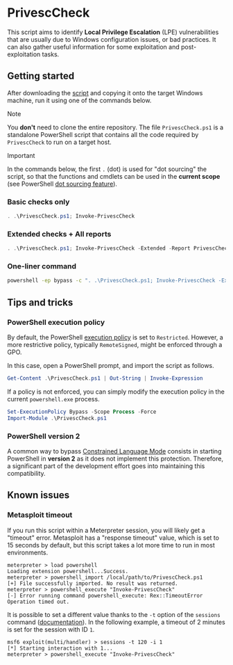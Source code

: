 # PrivescCheck

This script aims to identify __Local Privilege Escalation__ (LPE) vulnerabilities that are usually due to Windows configuration issues, or bad practices. It can also gather useful information for some exploitation and post-exploitation tasks.

## Getting started

After downloading the [script](https://raw.githubusercontent.com/itm4n/PrivescCheck/master/PrivescCheck.ps1) and copying it onto the target Windows machine, run it using one of the commands below.

> [!NOTE]
> You __don't__ need to clone the entire repository. The file `PrivescCheck.ps1` is a standalone PowerShell script that contains all the code required by `PrivescCheck` to run on a target host.

> [!IMPORTANT]
> In the commands below, the first `.` (dot) is used for "dot sourcing" the script, so that the functions and cmdlets can be used in the __current scope__ (see PowerShell [dot sourcing feature](https://learn.microsoft.com/en-us/powershell/module/microsoft.powershell.core/about/about_scripts#script-scope-and-dot-sourcing)).

### Basic checks only

```powershell
. .\PrivescCheck.ps1; Invoke-PrivescCheck
```

### Extended checks + All reports

```powershell
. .\PrivescCheck.ps1; Invoke-PrivescCheck -Extended -Report PrivescCheck_$($env:COMPUTERNAME) -Format TXT,CSV,HTML,XML
```

### One-liner command

```bat
powershell -ep bypass -c ". .\PrivescCheck.ps1; Invoke-PrivescCheck -Extended -Report PrivescCheck_$($env:COMPUTERNAME) -Format TXT,CSV,HTML,XML"
```

## Tips and tricks

### PowerShell execution policy

By default, the PowerShell [execution policy](https://learn.microsoft.com/en-us/powershell/module/microsoft.powershell.core/about/about_execution_policies) is set to `Restricted`. However, a more restrictive policy, typically `RemoteSigned`, might be enforced through a GPO.

In this case, open a PowerShell prompt, and import the script as follows.

```powershell
Get-Content .\PrivescCheck.ps1 | Out-String | Invoke-Expression
```

If a policy is not enforced, you can simply modify the execution policy in the current `powershell.exe` process.

```powershell
Set-ExecutionPolicy Bypass -Scope Process -Force
Import-Module .\PrivescCheck.ps1
```

### PowerShell version 2

A common way to bypass [Constrained Language Mode](https://devblogs.microsoft.com/powershell/powershell-constrained-language-mode/) consists in starting PowerShell in __version 2__ as it does not implement this protection. Therefore, a significant part of the development effort goes into maintaining this compatibility.

## Known issues

### Metasploit timeout

If you run this script within a Meterpreter session, you will likely get a "timeout" error. Metasploit has a "response timeout" value, which is set to 15 seconds by default, but this script takes a lot more time to run in most environments.

```console
meterpreter > load powershell
Loading extension powershell...Success.
meterpreter > powershell_import /local/path/to/PrivescCheck.ps1
[+] File successfully imported. No result was returned.
meterpreter > powershell_execute "Invoke-PrivescCheck"
[-] Error running command powershell_execute: Rex::TimeoutError Operation timed out.
```

It is possible to set a different value thanks to the `-t` option of the `sessions` command ([documentation](https://www.offensive-security.com/metasploit-unleashed/msfconsole-commands/)). In the following example, a timeout of 2 minutes is set for the session with ID `1`.

```console
msf6 exploit(multi/handler) > sessions -t 120 -i 1
[*] Starting interaction with 1...
meterpreter > powershell_execute "Invoke-PrivescCheck"
```
